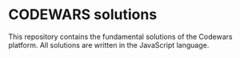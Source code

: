 # CODEWARS solutions

This repository contains the fundamental solutions of the Codewars platform.
All solutions are written in the JavaScript language.
